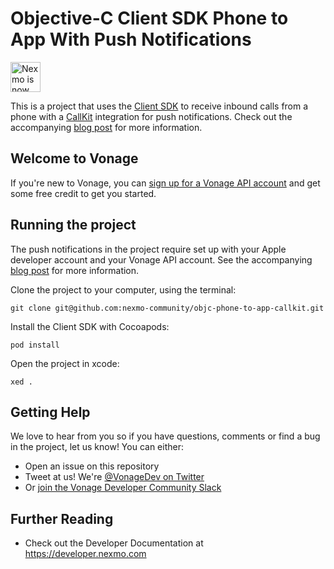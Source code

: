 # Objective-C Client SDK Phone to App With Push Notifications

<img src="https://developer.nexmo.com/assets/images/Vonage_Nexmo.svg" height="48px" alt="Nexmo is now known as Vonage" />

This is a project that uses the [Client SDK](https://developer.nexmo.com/client-sdk/overview) to receive inbound calls from a phone with a [CallKit](https://developer.apple.com/documentation/callkit) integration for push notifications. Check out the accompanying [blog post](LINKCOMING) for more information.

## Welcome to Vonage

If you're new to Vonage, you can [sign up for a Vonage API account](https://dashboard.nexmo.com/sign-up?utm_source=DEV_REL&utm_medium=github&utm_campaign=) and get some free credit to get you started.

## Running the project
The push notifications in the project require set up with your Apple developer account and your Vonage API account. See the accompanying [blog post](LINKCOMING) for more information.

Clone the project to your computer, using the terminal:

`git clone git@github.com:nexmo-community/objc-phone-to-app-callkit.git`

Install the Client SDK with Cocoapods:

`pod install`

Open the project in xcode:

`xed .`


## Getting Help

We love to hear from you so if you have questions, comments or find a bug in the project, let us know! You can either:

* Open an issue on this repository
* Tweet at us! We're [@VonageDev on Twitter](https://twitter.com/VonageDev)
* Or [join the Vonage Developer Community Slack](https://developer.nexmo.com/community/slack)

## Further Reading

* Check out the Developer Documentation at <https://developer.nexmo.com>
